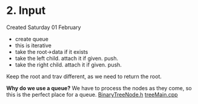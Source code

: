 # 2. Input
Created Saturday 01 February 


* create queue
* this is iterative
* take the root->data if it exists
* take the left child. attach it if given. push.
* take the right child. attach it if given. push.

Keep the root and trav different, as we need to return the root.

**Why do we use a queue?**
We have to process the nodes as they come, so this is the perfect place for a queue. 
[BinaryTreeNode.h](2._Input/BinaryTreeNode.h)
[treeMain.cpp](2._Input/treeMain.cpp)

